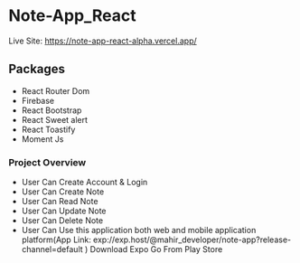 #  Note-App_React
Live Site: https://note-app-react-alpha.vercel.app/


## Packages
* React Router Dom
* Firebase
* React Bootstrap
* React Sweet alert
* React Toastify
* Moment Js

### Project Overview
* User Can Create Account & Login
* User Can Create Note
* User Can Read Note
* User Can Update Note
* User Can Delete Note
* User Can Use this application both web and mobile application platform(App Link: exp://exp.host/@mahir_developer/note-app?release-channel=default ) Download Expo Go From Play Store

